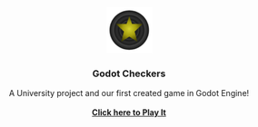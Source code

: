 <br/>
<div align="center">
<a href="https://github.com/wsmajt/Godot-Checkers">
<img src="graphics/blackfig_queen.png" alt="Logo" width="81" height="81">
</a>
<h3 align="center">Godot Checkers</h3>
<p align="center">
A University project and our first created game in Godot Engine!
<br/>
<br/>
<a href="https://wsmajt.github.io/Godot-Checkers/"><strong>Click here to Play It</strong></a>
<br/>
<br/>
</p>
</div>
